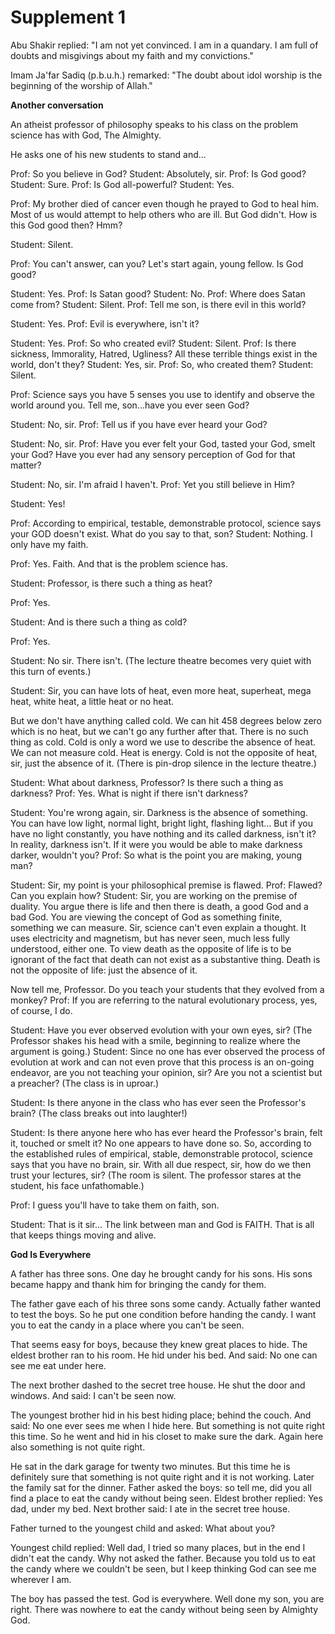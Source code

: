 Supplement 1
============

Abu Shakir replied: "I am not yet convinced. I am in a quandary. I am
full of doubts and misgivings about my faith and my convictions."

Imam Ja'far Sadiq (p.b.u.h.) remarked: "The doubt about idol worship is
the beginning of the worship of Allah."

**Another conversation**

An atheist professor of philosophy speaks to his class on the problem
science has with God, The Almighty.

He asks one of his new students to stand and...

Prof: So you believe in God?
Student: Absolutely, sir.
Prof: Is God good?
Student: Sure.
Prof: Is God all-powerful?
Student: Yes.

Prof: My brother died of cancer even though he prayed to God to heal
him. Most of us would attempt to help others who are ill. But God
didn't. How is this God good then? Hmm?

Student: Silent.

Prof: You can't answer, can you? Let's start again, young fellow. Is
God good?

Student: Yes.
Prof: Is Satan good?
Student: No.
Prof: Where does Satan come from?
Student: Silent.
Prof: Tell me son, is there evil in this world?

Student: Yes.
Prof: Evil is everywhere, isn't it?

Student: Yes.
Prof: So who created evil?
Student: Silent.
Prof: Is there sickness, Immorality, Hatred, Ugliness? All these
terrible things exist in the world, don't they?
Student: Yes, sir.
Prof: So, who created them?
Student: Silent.

Prof: Science says you have 5 senses you use to identify and observe
the world around you. Tell me, son...have you ever seen God?

Student: No, sir.
Prof: Tell us if you have ever heard your God?

Student: No, sir.
Prof: Have you ever felt your God, tasted your God, smelt your God?
Have you ever had any sensory perception of God for that matter?

Student: No, sir. I'm afraid I haven't.
Prof: Yet you still believe in Him?

Student: Yes!

Prof: According to empirical, testable, demonstrable protocol, science
says your GOD doesn't exist. What do you say to that, son? Student:
Nothing. I only have my faith.

Prof: Yes. Faith. And that is the problem science has.

Student: Professor, is there such a thing as heat?

Prof: Yes.

Student: And is there such a thing as cold?

Prof: Yes.

Student: No sir. There isn't. (The lecture theatre becomes very quiet
with this turn of events.)

Student: Sir, you can have lots of heat, even more heat, superheat,
mega heat, white heat, a little heat or no heat.

But we don't have anything called cold. We can hit 458 degrees below
zero which is no heat, but we can't go any further after that. There is
no such thing as cold. Cold is only a word we use to describe the
absence of heat. We can not measure cold. Heat is energy. Cold is not
the opposite of heat, sir, just the absence of it. (There is pin-drop
silence in the lecture theatre.)

Student: What about darkness, Professor? Is there such a thing as
darkness? Prof: Yes. What is night if there isn't darkness?

Student: You're wrong again, sir. Darkness is the absence of something.
You can have low light, normal light, bright light, flashing light...
But if you have no light constantly, you have nothing and its called
darkness, isn't it? In reality, darkness isn't. If it were you would be
able to make darkness darker, wouldn't you? Prof: So what is the point
you are making, young man?

Student: Sir, my point is your philosophical premise is flawed. Prof:
Flawed? Can you explain how? Student: Sir, you are working on the
premise of duality. You argue there is life and then there is death, a
good God and a bad God. You are viewing the concept of God as something
finite, something we can measure. Sir, science can't even explain a
thought. It uses electricity and magnetism, but has never seen, much
less fully understood, either one. To view death as the opposite of life
is to be ignorant of the fact that death can not exist as a substantive
thing. Death is not the opposite of life: just the absence of it.

Now tell me, Professor. Do you teach your students that they evolved
from a monkey? Prof: If you are referring to the natural evolutionary
process, yes, of course, I do.

Student: Have you ever observed evolution with your own eyes, sir? (The
Professor shakes his head with a smile, beginning to realize where the
argument is going.) Student: Since no one has ever observed the process
of evolution at work and can not even prove that this process is an
on-going endeavor, are you not teaching your opinion, sir? Are you not a
scientist but a preacher? (The class is in uproar.)

Student: Is there anyone in the class who has ever seen the Professor's
brain? (The class breaks out into laughter!)

Student: Is there anyone here who has ever heard the Professor's brain,
felt it, touched or smelt it? No one appears to have done so. So,
according to the established rules of empirical, stable, demonstrable
protocol, science says that you have no brain, sir. With all due
respect, sir, how do we then trust your lectures, sir? (The room is
silent. The professor stares at the student, his face unfathomable.)

Prof: I guess you'll have to take them on faith, son.

Student: That is it sir... The link between man and God is FAITH. That
is all that keeps things moving and alive.


**God Is Everywhere**

A father has three sons. One day he brought candy for his sons. His
sons became happy and thank him for bringing the candy for them.

The father gave each of his three sons some candy. Actually father
wanted to test the boys. So he put one condition before handing the
candy. I want you to eat the candy in a place where you can't be seen.

That seems easy for boys, because they knew great places to hide. The
eldest brother ran to his room. He hid under his bed. And said: No one
can see me eat under here.

The next brother dashed to the secret tree house. He shut the door and
windows. And said: I can't be seen now.

The youngest brother hid in his best hiding place; behind the couch.
And said: No one ever sees me when I hide here. But something is not
quite right this time. So he went and hid in his closet to make sure the
dark. Again here also something is not quite right.

He sat in the dark garage for twenty two minutes. But this time he is
definitely sure that something is not quite right and it is not working.
Later the family sat for the dinner. Father asked the boys: so tell me,
did you all find a place to eat the candy without being seen. Eldest
brother replied: Yes dad, under my bed. Next brother said: I ate in the
secret tree house.

Father turned to the youngest child and asked: What about you?

Youngest child replied: Well dad, I tried so many places, but in the
end I didn't eat the candy. Why not asked the father. Because you told
us to eat the candy where we couldn't be seen, but I keep thinking God
can see me wherever I am.

The boy has passed the test. God is everywhere. Well done my son, you
are right. There was nowhere to eat the candy without being seen by
Almighty God.


